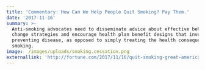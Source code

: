 ```yaml
---
title: 'Commentary: How Can We Help People Quit Smoking? Pay Them.'
date: '2017-11-16'
summary: >-
  Anti-smoking advocates need to disseminate advice about effective behavior
  change strategies and encourage health plan benefit designs that invest in
  preventing disease, as opposed to simply treating the health consequences of
  smoking.
image:  /images/uploads/smoking.cessation.png
externallink: 'http://fortune.com/2017/11/16/quit-smoking-great-american-smokeout-2017/'
---
```


